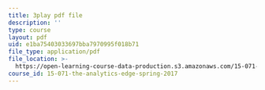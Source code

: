 ```yaml
---
title: 3play pdf file
description: ''
type: course
layout: pdf
uid: e1ba75403033697bba7970995f018b71
file_type: application/pdf
file_location: >-
  https://open-learning-course-data-production.s3.amazonaws.com/15-071-the-analytics-edge-spring-2017/e1ba75403033697bba7970995f018b71_D32g7Vv3_gA.pdf
course_id: 15-071-the-analytics-edge-spring-2017
---
```

